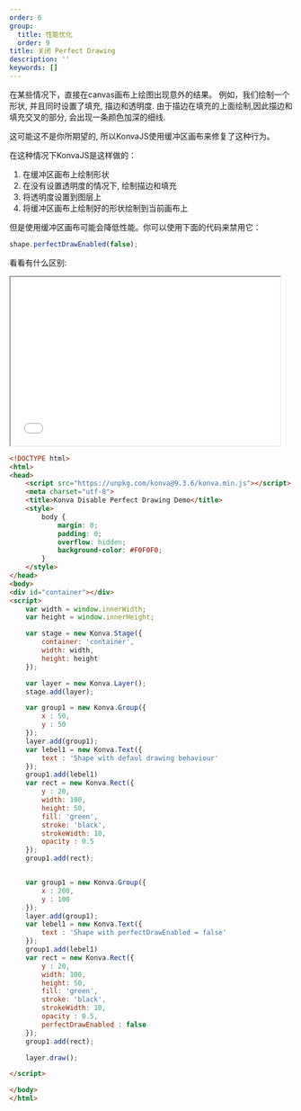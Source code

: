 ```yaml
---
order: 6
group:
  title: 性能优化
  order: 9
title: 关闭 Perfect Drawing
description: ''
keywords: []
---
```


在某些情况下，直接在canvas画布上绘图出现意外的结果。
例如，我们绘制一个形状, 并且同时设置了填充, 描边和透明度. 由于描边在填充的上面绘制,因此描边和填充交叉的部分, 会出现一条颜色加深的细线.

这可能这不是你所期望的, 所以KonvaJS使用缓冲区画布来修复了这种行为。

在这种情况下KonvaJS是这样做的：

1. 在缓冲区画布上绘制形状
2. 在没有设置透明度的情况下, 绘制描边和填充
3. 将透明度设置到图层上
4. 将缓冲区画布上绘制好的形状绘制到当前画布上

但是使用缓冲区画布可能会降低性能。你可以使用下面的代码来禁用它：

```javascript
shape.perfectDrawEnabled(false);
```

看看有什么区别:

<iframe src="/downloads/code/performance/Disable_Perfect_Draw.html" style="width: 50vw;height:300px;"></iframe>

```html
<!DOCTYPE html>
<html>
<head>
    <script src="https://unpkg.com/konva@9.3.6/konva.min.js"></script>
    <meta charset="utf-8">
    <title>Konva Disable Perfect Drawing Demo</title>
    <style>
        body {
            margin: 0;
            padding: 0;
            overflow: hidden;
            background-color: #F0F0F0;
        }
    </style>
</head>
<body>
<div id="container"></div>
<script>
    var width = window.innerWidth;
    var height = window.innerHeight;

    var stage = new Konva.Stage({
        container: 'container',
        width: width,
        height: height
    });

    var layer = new Konva.Layer();
    stage.add(layer);

    var group1 = new Konva.Group({
        x : 50,
        y : 50
    });
    layer.add(group1);
    var lebel1 = new Konva.Text({
        text : 'Shape with defaul drawing behaviour'
    });
    group1.add(lebel1)
    var rect = new Konva.Rect({
        y : 20,
        width: 100,
        height: 50,
        fill: 'green',
        stroke: 'black',
        strokeWidth: 10,
        opacity : 0.5
    });
    group1.add(rect);


    var group1 = new Konva.Group({
        x : 200,
        y : 100
    });
    layer.add(group1);
    var lebel1 = new Konva.Text({
        text : 'Shape with perfectDrawEnabled = false'
    });
    group1.add(lebel1)
    var rect = new Konva.Rect({
        y : 20,
        width: 100,
        height: 50,
        fill: 'green',
        stroke: 'black',
        strokeWidth: 10,
        opacity : 0.5,
        perfectDrawEnabled : false
    });
    group1.add(rect);

    layer.draw();

</script>

</body>
</html>
```
